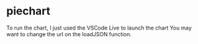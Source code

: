 # piechart
To run the chart, I just used the VSCode Live to launch the chart
You may want to change the url on the loadJSON function.
